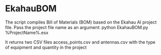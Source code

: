 # EkahauBOM

The script compiles Bill of Materials (BOM) based on the Ekahau AI project file.
Pass the project file name as an argument:
python EkahauBOM.py %ProjectName%.esx

It returns two CSV files access_points.csv and antennas.csv with the type of equipment and quantity in the project